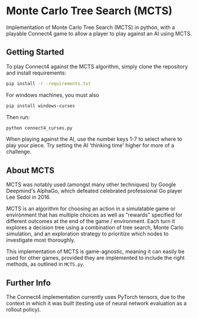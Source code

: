 # Monte Carlo Tree Search (MCTS)

Implementation of Monte Carlo Tree Search (MCTS) in python, with a playable Connect4 game to allow a player to play against an AI using MCTS.

## Getting Started

To play Connect4 against the MCTS algorithm, simply clone the repository and install requirements: 
```bash
pip install -r -requirements.txt
```
For windows machines, you must also
```bash
pip install windows-curses
```
Then run:
```bash
python connect4_curses.py
```
When playing against the AI, use the number keys 1-7 to select where to play your piece. Try setting the AI 'thinking time' higher for more of a challenge.

## About MCTS

MCTS was notably used (amongst many other techniques) by Google Deepmind's AlphaGo, which defeated celebrated professional Go player Lee Sedol in 2016.

MCTS is an algorithm for choosing an action in a simulatable game or environment that has multiple choices as well as "rewards" specified for different outcomes at the end of the game / environment. Each turn it explores a decision tree using a combination of tree search, Monte Carlo simulation, and an exploration strategy to prioritize which nodes to investigate most thoroughly.

This implementation of MCTS is game-agnostic, meaning it can easily be used for other games, provided they are implemented to include the right methods, as outlined in `MCTS.py`.

## Further Info

The Connect4 implementation currently uses PyTorch tensors, due to the context in which it was built (testing use of neural network evaluation as a rollout policy).
